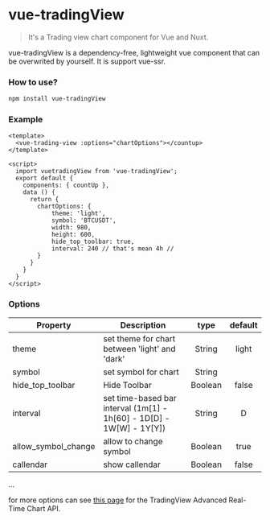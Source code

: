 # vue-tradingView
> It's a Trading view chart component for Vue and Nuxt.

vue-tradingView is a dependency-free, lightweight vue component that can be overwrited by yourself.
It is support vue-ssr.

### How to use?
```bash
npm install vue-tradingView
```

### Example

```vue
<template>
  <vue-trading-view :options="chartOptions"></countup>
</template>

<script>
  import vuetradingView from 'vue-tradingView';
  export default {
    components: { countUp },
    data () {
      return {
        chartOptions: {
            theme: 'light',
            symbol: 'BTCUSDT',
            width: 980,
            height: 600,
            hide_top_toolbar: true,
            interval: 240 // that's mean 4h //
        }
      }
    }
  }
</script>
```

### Options
|    Property    |    Description   |   type   |	default	|
| -----------------  | ---------------- | :--------: | :----------: |
| theme         | set theme for chart between 'light' and 'dark'  | String | light |
| symbol  | set symbol for chart | String | |
| hide_top_toolbar     | Hide Toolbar | Boolean | false |
| interval | set time-based bar interval (1m[1] - 1h[60] - 1D[D] - 1W[W] - 1Y[Y]) | String | D |
| allow_symbol_change | allow to change symbol | Boolean | true |
| callendar | show callendar | Boolean | false |
...

for more options can see [this page](https://www.tradingview.com/widget/advanced-chart/) for the TradingView Advanced Real-Time Chart API.

